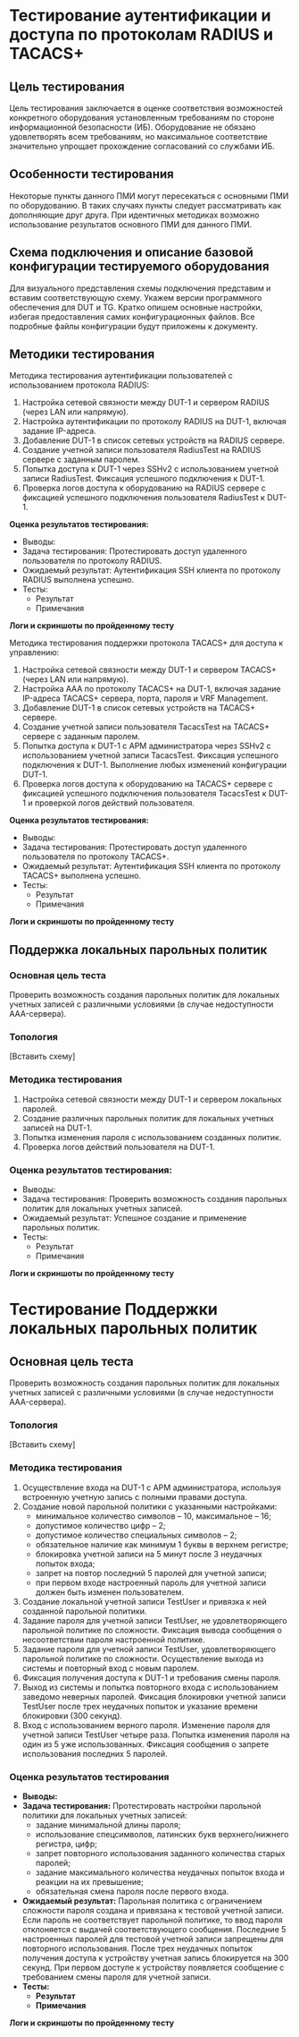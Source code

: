 # Тестирование аутентификации и доступа по протоколам RADIUS и TACACS+

## Цель тестирования

Цель тестирования заключается в оценке соответствия возможностей конкретного оборудования установленным требованиям по стороне информационной безопасности (ИБ). Оборудование не обязано удовлетворять всем требованиям, но максимальное соответствие значительно упрощает прохождение согласований со службами ИБ.

## Особенности тестирования

Некоторые пункты данного ПМИ могут пересекаться с основными ПМИ по оборудованию. В таких случаях пункты следует рассматривать как дополняющие друг друга. При идентичных методиках возможно использование результатов основного ПМИ для данного ПМИ.

## Схема подключения и описание базовой конфигурации тестируемого оборудования

Для визуального представления схемы подключения представим и вставим соответствующую схему. Укажем версии программного обеспечения для DUT и TG. Кратко опишем основные настройки, избегая предоставления самих конфигурационных файлов. Все подробные файлы конфигурации будут приложены к документу.

## Методики тестирования

Методика тестирования аутентификации пользователей с использованием протокола RADIUS:

1. Настройка сетевой связности между DUT-1 и сервером RADIUS (через LAN или напрямую).
2. Настройка аутентификации по протоколу RADIUS на DUT-1, включая задание IP-адреса.
3. Добавление DUT-1 в список сетевых устройств на RADIUS сервере.
4. Создание учетной записи пользователя RadiusTest на RADIUS сервере с заданным паролем.
5. Попытка доступа к DUT-1 через SSHv2 с использованием учетной записи RadiusTest. Фиксация успешного подключения к DUT-1.
6. Проверка логов доступа к оборудованию на RADIUS сервере с фиксацией успешного подключения пользователя RadiusTest к DUT-1.

**Оценка результатов тестирования:**
- Выводы:
- Задача тестирования: Протестировать доступ удаленного пользователя по протоколу RADIUS.
- Ожидаемый результат: Аутентификация SSH клиента по протоколу RADIUS выполнена успешно.
- Тесты:
  - Результат
  - Примечания

**Логи и скриншоты по пройденному тесту**

Методика тестирования поддержки протокола TACACS+ для доступа к управлению:

1. Настройка сетевой связности между DUT-1 и сервером TACACS+ (через LAN или напрямую).
2. Настройка AAA по протоколу TACACS+ на DUT-1, включая задание IP-адреса TACACS+ сервера, порта, пароля и VRF Management.
3. Добавление DUT-1 в список сетевых устройств на TACACS+ сервере.
4. Создание учетной записи пользователя TacacsTest на TACACS+ сервере с заданным паролем.
5. Попытка доступа к DUT-1 с АРМ администратора через SSHv2 с использованием учетной записи TacacsTest. Фиксация успешного подключения к DUT-1. Выполнение любых изменений конфигурации DUT-1.
6. Проверка логов доступа к оборудованию на TACACS+ сервере с фиксацией успешного подключения пользователя TacacsTest к DUT-1 и проверкой логов действий пользователя.

**Оценка результатов тестирования:**
- Выводы:
- Задача тестирования: Протестировать доступ удаленного пользователя по протоколу TACACS+.
- Ожидаемый результат: Аутентификация SSH клиента по протоколу TACACS+ выполнена успешно.
- Тесты:
  - Результат
  - Примечания

**Логи и скриншоты по пройденному тесту**

## Поддержка локальных парольных политик

### Основная цель теста

Проверить возможность создания парольных политик для локальных учетных записей с различными условиями (в случае недоступности AAA-сервера).

### Топология

[Вставить схему]

### Методика тестирования

1. Настройка сетевой связности между DUT-1 и сервером локальных паролей.
2. Создание различных парольных политик для локальных учетных записей на DUT-1.
3. Попытка изменения пароля с использованием созданных политик.
4. Проверка логов действий пользователя на DUT-1.

### Оценка результатов тестирования:

- Выводы:
- Задача тестирования: Проверить возможность создания парольных политик для локальных учетных записей.
- Ожидаемый результат: Успешное создание и применение парольных политик.
- Тесты:
  - Результат
  - Примечания

**Логи и скриншоты по пройденному тесту**
# Тестирование Поддержки локальных парольных политик

## Основная цель теста

Проверить возможность создания парольных политик для локальных учетных записей с различными условиями (в случае недоступности AAA-сервера).

### Топология

[Вставить схему]

### Методика тестирования

1. Осуществление входа на DUT-1 с АРМ администратора, используя встроенную учетную запись с полными правами доступа.
2. Создание новой парольной политики с указанными настройками:
   - минимальное количество символов – 10, максимальное – 16;
   - допустимое количество цифр – 2;
   - допустимое количество специальных символов – 2;
   - обязательное наличие как минимум 1 буквы в верхнем регистре;
   - блокировка учетной записи на 5 минут после 3 неудачных попыток входа;
   - запрет на повтор последний 5 паролей для учетной записи;
   - при первом входе настроенный пароль для учетной записи должен быть изменен пользователем.
3. Создание локальной учетной записи TestUser и привязка к ней созданной парольной политики.
4. Задание пароля для учетной записи TestUser, не удовлетворяющего парольной политике по сложности. Фиксация вывода сообщения о несоответствии пароля настроенной политике.
5. Задание пароля для учетной записи TestUser, удовлетворяющего парольной политике по сложности. Осуществление выхода из системы и повторный вход с новым паролем.
6. Фиксация получения доступа к DUT-1 и требования смены пароля.
7. Выход из системы и попытка повторного входа с использованием заведомо неверных паролей. Фиксация блокировки учетной записи TestUser после трех неудачных попыток и указание времени блокировки (300 секунд).
8. Вход с использованием верного пароля. Изменение пароля для учетной записи TestUser четыре раза. Попытка изменения пароля на один из 5 уже использованных. Фиксация сообщения о запрете использования последних 5 паролей.

### Оценка результатов тестирования

- **Выводы:**
- **Задача тестирования:** Протестировать настройки парольной политики для локальных учетных записей:
   - задание минимальной длины пароля;
   - использование спецсимволов, латинских букв верхнего/нижнего регистра, цифр;
   - запрет повторного использования заданного количества старых паролей;
   - задание максимального количества неудачных попыток входа и реакции на их превышение;
   - обязательная смена пароля после первого входа.
- **Ожидаемый результат:** Парольная политика с ограничением сложности пароля создана и привязана к тестовой учетной записи. Если пароль не соответствует парольной политике, то ввод пароля отклоняется с выдачей соответствующего сообщения. Последние 5 настроенных паролей для тестовой учетной записи запрещены для повторного использования. После трех неудачных попыток получения доступа к устройству учетная запись блокируется на 300 секунд. При первом доступе к устройству появляется сообщение с требованием смены пароля для учетной записи.
- **Тесты:**
   - **Результат**
   - **Примечания**

**Логи и скриншоты по пройденному тесту**
